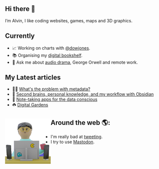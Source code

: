 ## Hi there 👋

I’m Alvin, I like coding websites, games, maps and 3D graphics. 

## Currently

- 📈 Working on charts with [@dowjones](https://github.com/dowjones).
- 📚 Organising my [digital bookshelf](https://alvin.codes/reading).
- 💬 Ask me about [audio drama](https://alvin.codes/writing/audio-drama), George Orwell and remote work.

## My Latest articles

- 🕵️‍♂️ [What's the problem with metadata?](https://alvin.codes/writing/metadata)
- 🧠 [Second brains, personal knowledge, and my workflow with Obsidian](https://alvin.codes/writing/second-brains-personal-knowledge)
- 📝 [Note-taking apps for the data conscious](https://alvin.codes/writing/note-taking-apps)
- ☘️ [Digital Gardens](https://alvin.codes/writing/digital-gardens)

## Around the web 🌎: <a href="https://alvin.codes/writing"><img align="left" width="150" height="150" src="https://github.com/alvinometric/alvinometric/blob/main/character-transparent.png"></a>

- I'm really bad at [tweeting](https://twitter.com/alvinometric).
- I try to use [Mastodon](https://mastodon.social/@alvin).
